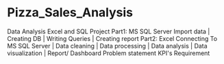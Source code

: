 # Pizza_Sales_Analysis
Data Analysis Excel and SQL Project
Part1: MS SQL Server
Import data  |  Creating DB  |  Writing Queries  |  Creating report
Part2: Excel
Connecting To MS SQL Server  |  Data cleaning  |  Data processing  |  Data analysis  |  Data visualization  | Report/ Dashboard
Problem statement
KPI's Requirement
